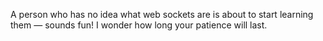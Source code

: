A person who has no idea what web sockets are is about to start learning them — sounds fun! I wonder how long your patience will last.
